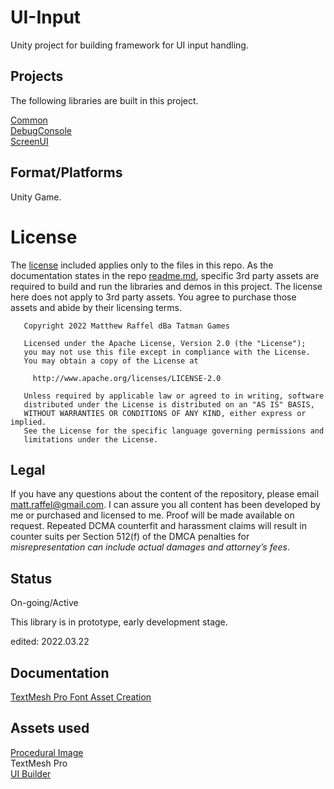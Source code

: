 # UI-Input

Unity project for building framework for UI input handling.

## Projects
The following libraries are built in this project.  

[Common](https://github.com/tatmanblue/UI-Input/tree/main/Assets/Common)  
[DebugConsole](https://github.com/tatmanblue/UI-Input/tree/main/Assets/DebugUI)  
[ScreenUI](https://github.com/tatmanblue/UI-Input/tree/main/Assets/ScreenUI)  

## Format/Platforms
Unity Game.   

# License
The [license](LICENSE.md) included applies only to the files in this repo.   As the documentation states in the repo [readme.md](README.md), specific 3rd party assets are required to build and run
the libraries and demos in this project.  The license here does not apply to 3rd party assets. You agree to purchase those assets and abide by their licensing terms. 

```
   Copyright 2022 Matthew Raffel dBa Tatman Games

   Licensed under the Apache License, Version 2.0 (the "License");
   you may not use this file except in compliance with the License.
   You may obtain a copy of the License at

     http://www.apache.org/licenses/LICENSE-2.0

   Unless required by applicable law or agreed to in writing, software
   distributed under the License is distributed on an "AS IS" BASIS,
   WITHOUT WARRANTIES OR CONDITIONS OF ANY KIND, either express or implied.
   See the License for the specific language governing permissions and
   limitations under the License.
```

## Legal
If you have any questions about the content of the repository, please email [matt.raffel@gmail.com](mailto:matt.raffel@gmail.com). I can assure you all content has been developed by me or purchased and licensed to me. Proof will be made available on request. Repeated DCMA counterfit and harassment claims will result in counter suits per Section 512(f) of the DMCA penalties for _misrepresentation can include actual damages and attorney’s fees_.

## Status
On-going/Active

This library is in prototype, early development stage.

edited: 2022.03.22

## Documentation
[TextMesh Pro Font Asset Creation](http://digitalnativestudios.com/textmeshpro/docs/font/)  

## Assets used
[Procedural Image](https://assetstore.unity.com/packages/tools/gui/procedural-ui-image-52200)  
TextMesh Pro  
[UI Builder](https://assetstore.unity.com/packages/2d/gui/ui-builder-29757)  
